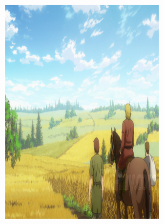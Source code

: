 <p align="center">
  <img src="vinland.jpg" alt="Vinland Saga Banner" width="700" height="700"/>
</p>
